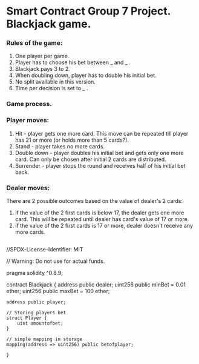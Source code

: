 # Smart Contract Group 7 Project. Blackjack game.
 
### Rules of the game:
1. One player per game.
2. Player has to choose his bet between _ and _ .
3. Blackjack pays 3 to 2.
4. When doubling down, player has to double his initial bet.
5. No split available in this version.
6. Time per decision is set to _ .

### Game process.


### Player moves:
1. Hit - player gets one more card. This move can be repeated till player has 21 or more (or holds more than 5 cards?).
2. Stand - player takes no more cards.
3. Double down - player doubles his initial bet and gets only one more card. Can only be chosen after initial 2 cards are distributed.
4. Surrender - player stops the round and receives half of his initial bet back.

### Dealer moves:
There are 2 possible outcomes based on the value of dealer's 2 cards:
1. if the value of the 2 first cards is below 17, the dealer gets one more card. This will be repeated until dealer has card's value of 17 or more.
2. if the value of the 2 first cards is 17 or more, dealer doesn't receive any more cards.
 
## 

//SPDX-License-Identifier: MIT

// Warning: Do not use for actual funds.

pragma solidity ^0.8.9;

contract Blackjack {
    address public dealer;
    uint256 public minBet = 0.01 ether;
    uint256 public maxBet = 100 ether;
    
    address public player;

    // Storing players bet
    struct Player {
        uint amountofbet;
    }
    
    // simple mapping in storage
    mapping(address => uint256) public betofplayer;

    }
